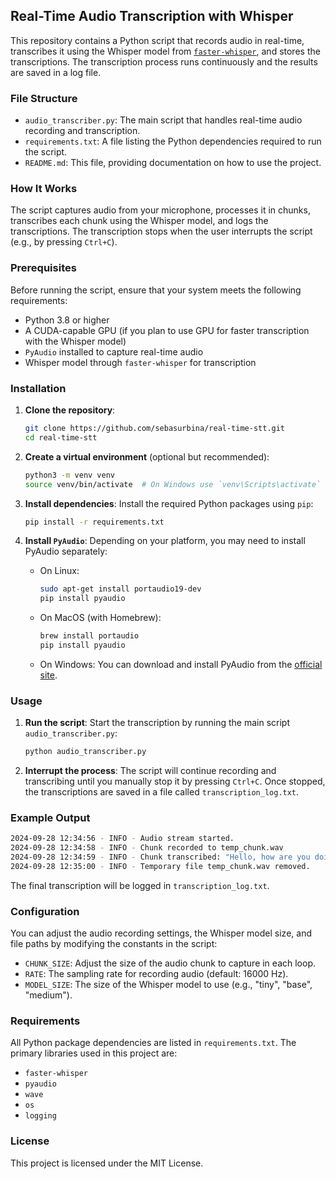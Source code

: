 
## Real-Time Audio Transcription with Whisper

This repository contains a Python script that records audio in real-time, transcribes it using the Whisper model from [`faster-whisper`](https://github.com/SYSTRAN/faster-whisper), and stores the transcriptions. The transcription process runs continuously and the results are saved in a log file. 

### File Structure
- `audio_transcriber.py`: The main script that handles real-time audio recording and transcription.
- `requirements.txt`: A file listing the Python dependencies required to run the script.
- `README.md`: This file, providing documentation on how to use the project.

### How It Works
The script captures audio from your microphone, processes it in chunks, transcribes each chunk using the Whisper model, and logs the transcriptions. The transcription stops when the user interrupts the script (e.g., by pressing `Ctrl+C`).

### Prerequisites
Before running the script, ensure that your system meets the following requirements:
- Python 3.8 or higher
- A CUDA-capable GPU (if you plan to use GPU for faster transcription with the Whisper model)
- `PyAudio` installed to capture real-time audio
- Whisper model through `faster-whisper` for transcription

### Installation

1. **Clone the repository**:
   ```bash
   git clone https://github.com/sebasurbina/real-time-stt.git
   cd real-time-stt
   ```

2. **Create a virtual environment** (optional but recommended):
   ```bash
   python3 -m venv venv
   source venv/bin/activate  # On Windows use `venv\Scripts\activate`
   ```

3. **Install dependencies**:
   Install the required Python packages using `pip`:
   ```bash
   pip install -r requirements.txt
   ```

4. **Install `PyAudio`**:
   Depending on your platform, you may need to install PyAudio separately:
   - On Linux:
     ```bash
     sudo apt-get install portaudio19-dev
     pip install pyaudio
     ```
   - On MacOS (with Homebrew):
     ```bash
     brew install portaudio
     pip install pyaudio
     ```
   - On Windows:
     You can download and install PyAudio from the [official site](https://www.lfd.uci.edu/~gohlke/pythonlibs/#pyaudio).

### Usage

1. **Run the script**:
   Start the transcription by running the main script `audio_transcriber.py`:
   ```bash
   python audio_transcriber.py
   ```

2. **Interrupt the process**:
   The script will continue recording and transcribing until you manually stop it by pressing `Ctrl+C`. Once stopped, the transcriptions are saved in a file called `transcription_log.txt`.

### Example Output

```bash
2024-09-28 12:34:56 - INFO - Audio stream started.
2024-09-28 12:34:58 - INFO - Chunk recorded to temp_chunk.wav
2024-09-28 12:34:59 - INFO - Chunk transcribed: "Hello, how are you doing today?"
2024-09-28 12:35:00 - INFO - Temporary file temp_chunk.wav removed.
```

The final transcription will be logged in `transcription_log.txt`.

### Configuration

You can adjust the audio recording settings, the Whisper model size, and file paths by modifying the constants in the script:

- `CHUNK_SIZE`: Adjust the size of the audio chunk to capture in each loop.
- `RATE`: The sampling rate for recording audio (default: 16000 Hz).
- `MODEL_SIZE`: The size of the Whisper model to use (e.g., "tiny", "base", "medium").

### Requirements

All Python package dependencies are listed in `requirements.txt`. The primary libraries used in this project are:

- `faster-whisper`
- `pyaudio`
- `wave`
- `os`
- `logging`

### License

This project is licensed under the MIT License.
